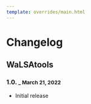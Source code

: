 ```yaml
---
template: overrides/main.html
---
```


# Changelog

## WaLSAtools

### 1.0. <small>_ March 21, 2022</small>

- Initial release

<br>
